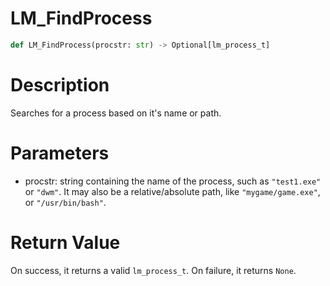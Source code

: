 # LM_FindProcess

```python
def LM_FindProcess(procstr: str) -> Optional[lm_process_t]
```

# Description

Searches for a process based on it's name or path.

# Parameters

- procstr: string containing the name of the process, such as `"test1.exe"` or `"dwm"`. It may also be a relative/absolute path, like `"mygame/game.exe"`, or `"/usr/bin/bash"`.

# Return Value

On success, it returns a valid `lm_process_t`. On failure, it returns `None`.

